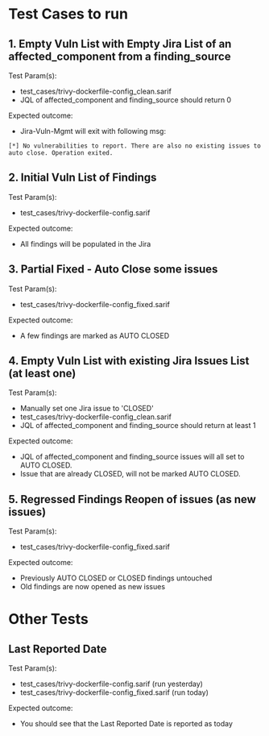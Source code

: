 # Test Cases to run
## 1. Empty Vuln List with Empty Jira List of an affected_component from a finding_source
Test Param(s):
- test_cases/trivy-dockerfile-config_clean.sarif
- JQL of affected_component and finding_source should return 0 

Expected outcome:
- Jira-Vuln-Mgmt will exit with following msg: 
```
[*] No vulnerabilities to report. There are also no existing issues to auto close. Operation exited.
```

## 2. Initial Vuln List of Findings
Test Param(s):
- test_cases/trivy-dockerfile-config.sarif

Expected outcome:
- All findings will be populated in the Jira 

## 3. Partial Fixed - Auto Close some issues
Test Param(s):
- test_cases/trivy-dockerfile-config_fixed.sarif

Expected outcome:
- A few findings are marked as AUTO CLOSED

## 4. Empty Vuln List with existing Jira Issues List (at least one)
Test Param(s):
- Manually set one Jira issue to 'CLOSED'
- test_cases/trivy-dockerfile-config_clean.sarif
- JQL of affected_component and finding_source should return at least 1

Expected outcome:
- JQL of affected_component and finding_source issues will all set to AUTO CLOSED.
- Issue that are already CLOSED, will not be marked AUTO CLOSED.

## 5. Regressed Findings Reopen of issues (as new issues)
Test Param(s):
- test_cases/trivy-dockerfile-config_fixed.sarif

Expected outcome:
- Previously AUTO CLOSED or CLOSED findings untouched
- Old findings are now opened as new issues

# Other Tests
## Last Reported Date
Test Param(s):
- test_cases/trivy-dockerfile-config.sarif (run yesterday)
- test_cases/trivy-dockerfile-config_fixed.sarif (run today)

Expected outcome:
- You should see that the Last Reported Date is reported as today